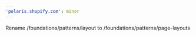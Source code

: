 ```yaml
---
'polaris.shopify.com': minor
---
```


Rename /foundations/patterns/layout to /foundations/patterns/page-layouts
